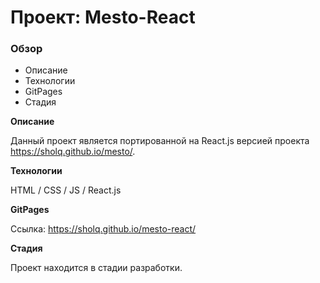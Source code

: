 # Проект: Mesto-React

### Обзор
* Описание
* Технологии
* GitPages
* Стадия

**Описание**

Данный проект является портированной на React.js версией проекта https://sholq.github.io/mesto/.

**Технологии**

HTML / CSS / JS / React.js

**GitPages**

Ссылка: https://sholq.github.io/mesto-react/

**Стадия**

Проект находится в стадии разработки.